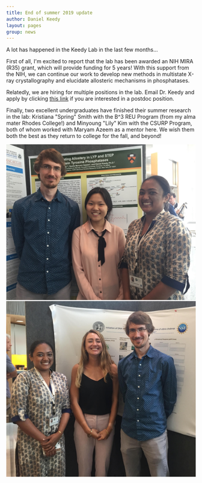 ```yaml
---
title: End of summer 2019 update
author: Daniel Keedy
layout: pages
group: news
---
```


A lot has happened in the Keedy Lab in the last few months...

First of all, I'm excited to report that the lab has been awarded an NIH MIRA (R35) grant, which will provide funding for 5 years!  With this support from the NIH, we can continue our work to develop new methods in multistate X-ray crystallography and elucidate allosteric mechanisms in phosphatases.  

Relatedly, we are hiring for multiple positions in the lab.  Email Dr. Keedy and apply by clicking [this link](https://cuny.jobs/new-york-ny/research-associate-structural-biology-initiative/3F61F1DE234B4BF7BA9E5777089B982C/job/) if you are interested in a postdoc position.

Finally, two excellent undergraduates have finished their summer research in the lab: Kristiana "Spring" Smith with the B^3 REU Program (from my alma mater Rhodes College!) and Minyoung "Lily" Kim with the CSURP Program, both of whom worked with Maryam Azeem as a mentor here.  We wish them both the best as they return to college for the fall, and beyond!

<span class="image fit"><img src="/images/end_of_summer2019_lily.jpg"   alt="DK, Lily Kim, and Maryam Azeem in August 2019"     class="img-responsive"></span>
<span class="image fit"><img src="/images/end_of_summer2019_spring.jpg" alt="DK, Spring Smith, and Maryam Azeem in August 2019" class="img-responsive"></span>
